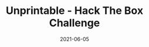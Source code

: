 ---
layout: single
title: '<span class="hackthebox">Unprintable - Hack The Box Challenge</span>'
excerpt: "Digital Cube is a quite hard stego challenge which include decoding ciphertexts, rle decoding and brainfuck decoding"
date: 2021-06-05
header:
  teaser: /assets/images/htb-writeup-unprintable/icon.png
  teaser_home_page: true
  image_description: unprintable hack the box
  icon: /assets/images/hackthebox.webp
  icon_description: hackthebox
categories:
  - hackthebox
  - challenge
tags:  
  - steganography
  - scripting
  - cipher
  - rle-decode
  - brainfuck-cipher
toc: true
toc_label: "Content"
toc_sticky: true
show_time: false
layout: encrypted/unprintable
permalink: "/htb-writeup-unprintable/"
show_time: false
---